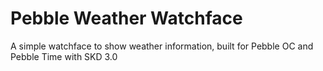 # Pebble Weather Watchface
A simple watchface to show weather information, built for Pebble OC and Pebble Time with SKD 3.0
